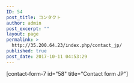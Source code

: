 ```yaml
---
ID: 54
post_title: コンタクト
author: admin
post_excerpt: ""
layout: page
permalink: >
  http://35.200.64.23/index.php/contact_jp/
published: true
post_date: 2017-10-11 04:53:29
---
```

[contact-form-7 id="58" title="Contact form JP"]

&nbsp;